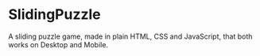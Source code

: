 # SlidingPuzzle
A sliding puzzle game, made in plain HTML, CSS and JavaScript, that both works on Desktop and Mobile.
